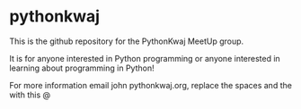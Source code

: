 # pythonkwaj

This is the github repository for the PythonKwaj MeetUp group.

It is for anyone interested in Python programming or anyone interested in learning about programming in Python!

For more information email john <at> pythonkwaj.org, replace the spaces and the <at> with this @

